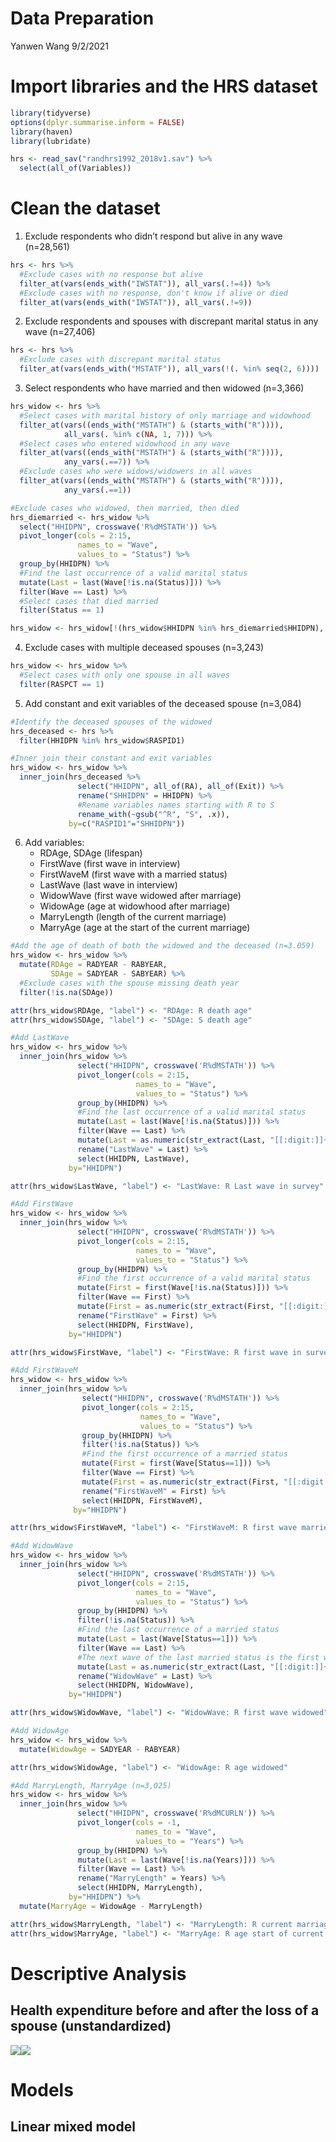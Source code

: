 Data Preparation
================
Yanwen Wang
9/2/2021

# Import libraries and the HRS dataset

``` r
library(tidyverse)
options(dplyr.summarise.inform = FALSE)
library(haven)
library(lubridate)

hrs <- read_sav("randhrs1992_2018v1.sav") %>% 
  select(all_of(Variables))
```

# Clean the dataset

1.  Exclude respondents who didn’t respond but alive in any wave
    (n=28,561)

``` r
hrs <- hrs %>% 
  #Exclude cases with no response but alive
  filter_at(vars(ends_with("IWSTAT")), all_vars(.!=4)) %>% 
  #Exclude cases with no response, don't know if alive or died
  filter_at(vars(ends_with("IWSTAT")), all_vars(.!=9))
```

2.  Exclude respondents and spouses with discrepant marital status in
    any wave (n=27,406)

``` r
hrs <- hrs %>% 
  #Exclude cases with discrepant marital status
  filter_at(vars(ends_with("MSTATF")), all_vars(!(. %in% seq(2, 6))))
```

3.  Select respondents who have married and then widowed (n=3,366)

``` r
hrs_widow <- hrs %>% 
  #Select cases with marital history of only marriage and widowhood
  filter_at(vars((ends_with("MSTATH") & (starts_with("R")))),
            all_vars(. %in% c(NA, 1, 7))) %>%
  #Select cases who entered widowhood in any wave
  filter_at(vars((ends_with("MSTATH") & (starts_with("R")))),
            any_vars(.==7)) %>%
  #Exclude cases who were widows/widowers in all waves
  filter_at(vars((ends_with("MSTATH") & (starts_with("R")))),
            any_vars(.==1))

#Exclude cases who widowed, then married, then died
hrs_diemarried <- hrs_widow %>% 
  select("HHIDPN", crosswave('R%dMSTATH')) %>% 
  pivot_longer(cols = 2:15,
               names_to = "Wave",
               values_to = "Status") %>% 
  group_by(HHIDPN) %>% 
  #Find the last occurrence of a valid marital status
  mutate(Last = last(Wave[!is.na(Status)])) %>% 
  filter(Wave == Last) %>% 
  #Select cases that died married
  filter(Status == 1)

hrs_widow <- hrs_widow[!(hrs_widow$HHIDPN %in% hrs_diemarried$HHIDPN), ]
```

4.  Exclude cases with multiple deceased spouses (n=3,243)

``` r
hrs_widow <- hrs_widow %>% 
  #Select cases with only one spouse in all waves
  filter(RASPCT == 1)
```

5.  Add constant and exit variables of the deceased spouse (n=3,084)

``` r
#Identify the deceased spouses of the widowed
hrs_deceased <- hrs %>% 
  filter(HHIDPN %in% hrs_widow$RASPID1)

#Inner join their constant and exit variables
hrs_widow <- hrs_widow %>% 
  inner_join(hrs_deceased %>% 
               select("HHIDPN", all_of(RA), all_of(Exit)) %>% 
               rename("SHHIDPN" = HHIDPN) %>% 
               #Rename variables names starting with R to S
               rename_with(~gsub("^R", "S", .x)),
             by=c("RASPID1"="SHHIDPN"))
```

6.  Add variables:
    -   RDAge, SDAge (lifespan)
    -   FirstWave (first wave in interview)
    -   FirstWaveM (first wave with a married status)
    -   LastWave (last wave in interview)
    -   WidowWave (first wave widowed after marriage)
    -   WidowAge (age at widowhood after marriage)
    -   MarryLength (length of the current marriage)
    -   MarryAge (age at the start of the current marriage)

``` r
#Add the age of death of both the widowed and the deceased (n=3.059)
hrs_widow <- hrs_widow %>% 
  mutate(RDAge = RADYEAR - RABYEAR,
         SDAge = SADYEAR - SABYEAR) %>% 
  #Exclude cases with the spouse missing death year
  filter(!is.na(SDAge))

attr(hrs_widow$RDAge, "label") <- "RDAge: R death age"
attr(hrs_widow$SDAge, "label") <- "SDAge: S death age"

#Add LastWave
hrs_widow <- hrs_widow %>% 
  inner_join(hrs_widow %>% 
               select("HHIDPN", crosswave('R%dMSTATH')) %>% 
               pivot_longer(cols = 2:15,
                            names_to = "Wave",
                            values_to = "Status") %>% 
               group_by(HHIDPN) %>% 
               #Find the last occurrence of a valid marital status
               mutate(Last = last(Wave[!is.na(Status)])) %>% 
               filter(Wave == Last) %>% 
               mutate(Last = as.numeric(str_extract(Last, "[[:digit:]]+"))) %>% 
               rename("LastWave" = Last) %>% 
               select(HHIDPN, LastWave),
             by="HHIDPN")

attr(hrs_widow$LastWave, "label") <- "LastWave: R Last wave in survey"

#Add FirstWave
hrs_widow <- hrs_widow %>% 
  inner_join(hrs_widow %>% 
               select("HHIDPN", crosswave('R%dMSTATH')) %>%
               pivot_longer(cols = 2:15,
                            names_to = "Wave",
                            values_to = "Status") %>% 
               group_by(HHIDPN) %>% 
               #Find the first occurrence of a valid marital status
               mutate(First = first(Wave[!is.na(Status)])) %>% 
               filter(Wave == First) %>% 
               mutate(First = as.numeric(str_extract(First, "[[:digit:]]+"))) %>% 
               rename("FirstWave" = First) %>% 
               select(HHIDPN, FirstWave),
             by="HHIDPN")

attr(hrs_widow$FirstWave, "label") <- "FirstWave: R first wave in survey"

#Add FirstWaveM
hrs_widow <- hrs_widow %>% 
  inner_join(hrs_widow %>% 
                select("HHIDPN", crosswave('R%dMSTATH')) %>%
                pivot_longer(cols = 2:15,
                             names_to = "Wave",
                             values_to = "Status") %>% 
                group_by(HHIDPN) %>%
                filter(!is.na(Status)) %>% 
                #Find the first occurrence of a married status
                mutate(First = first(Wave[Status==1])) %>% 
                filter(Wave == First) %>% 
                mutate(First = as.numeric(str_extract(First, "[[:digit:]]+"))) %>% 
                rename("FirstWaveM" = First) %>% 
                select(HHIDPN, FirstWaveM),
              by="HHIDPN")

attr(hrs_widow$FirstWaveM, "label") <- "FirstWaveM: R first wave married"

#Add WidowWave
hrs_widow <- hrs_widow %>% 
  inner_join(hrs_widow %>% 
               select("HHIDPN", crosswave('R%dMSTATH')) %>%
               pivot_longer(cols = 2:15,
                            names_to = "Wave",
                            values_to = "Status") %>% 
               group_by(HHIDPN) %>%
               filter(!is.na(Status)) %>% 
               #Find the last occurrence of a married status
               mutate(Last = last(Wave[Status==1])) %>% 
               filter(Wave == Last) %>% 
               #The next wave of the last married status is the first wave widowed
               mutate(Last = as.numeric(str_extract(Last, "[[:digit:]]+")) + 1) %>% 
               rename("WidowWave" = Last) %>% 
               select(HHIDPN, WidowWave),
             by="HHIDPN")

attr(hrs_widow$WidowWave, "label") <- "WidowWave: R first wave widowed"

#Add WidowAge
hrs_widow <- hrs_widow %>% 
  mutate(WidowAge = SADYEAR - RABYEAR)

attr(hrs_widow$WidowAge, "label") <- "WidowAge: R age widowed"

#Add MarryLength, MarryAge (n=3,025)
hrs_widow <- hrs_widow %>% 
  inner_join(hrs_widow %>% 
               select("HHIDPN", crosswave('R%dMCURLN')) %>% 
               pivot_longer(cols = -1,
                            names_to = "Wave",
                            values_to = "Years") %>% 
               group_by(HHIDPN) %>% 
               mutate(Last = last(Wave[!is.na(Years)])) %>% 
               filter(Wave == Last) %>% 
               rename("MarryLength" = Years) %>% 
               select(HHIDPN, MarryLength),
             by="HHIDPN") %>%
  mutate(MarryAge = WidowAge - MarryLength)

attr(hrs_widow$MarryLength, "label") <- "MarryLength: R current marriage length"
attr(hrs_widow$MarryAge, "label") <- "MarryAge: R age start of current marriage"
```

# Descriptive Analysis

## Health expenditure before and after the loss of a spouse (unstandardized)

![](data_preparation_files/figure-gfm/unnamed-chunk-8-1.png)<!-- -->![](data_preparation_files/figure-gfm/unnamed-chunk-8-2.png)<!-- -->

# Models

## Linear mixed model
